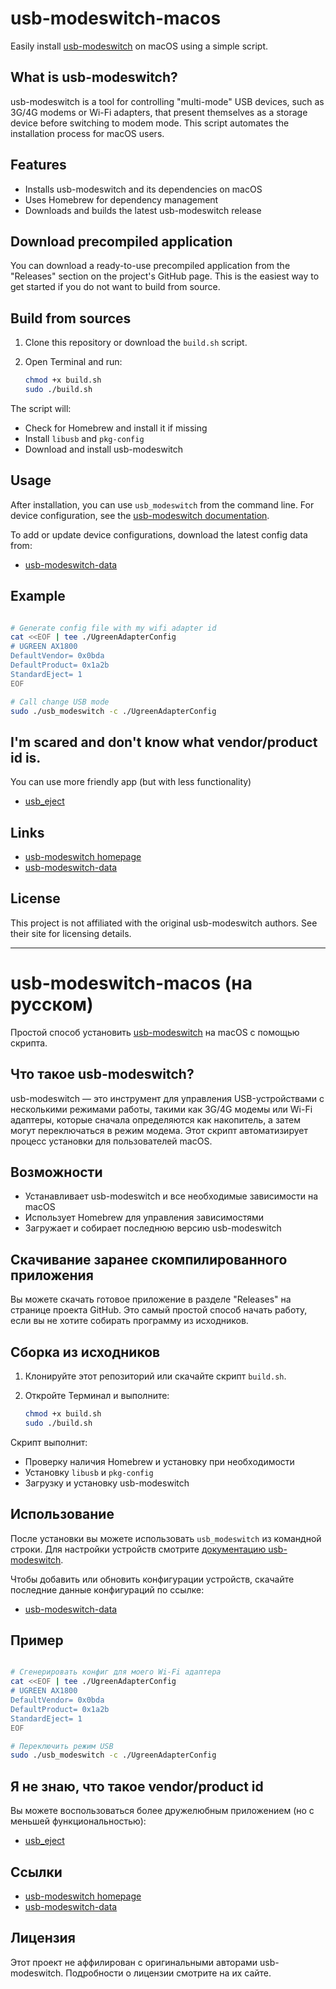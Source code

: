 
# usb-modeswitch-macos

Easily install [usb-modeswitch](https://www.draisberghof.de/usb_modeswitch/) on macOS using a simple script.

## What is usb-modeswitch?

usb-modeswitch is a tool for controlling "multi-mode" USB devices, such as 3G/4G modems or Wi-Fi adapters, that present themselves as a storage device before switching to modem mode. This script automates the installation process for macOS users.

## Features

- Installs usb-modeswitch and its dependencies on macOS
- Uses Homebrew for dependency management
- Downloads and builds the latest usb-modeswitch release

## Download precompiled application

You can download a ready-to-use precompiled application from the "Releases" section on the project's GitHub page. This is the easiest way to get started if you do not want to build from source.

## Build from sources

1. Clone this repository or download the `build.sh` script.
2. Open Terminal and run:

	```sh
	chmod +x build.sh
	sudo ./build.sh
	```

The script will:
- Check for Homebrew and install it if missing
- Install `libusb` and `pkg-config`
- Download and install usb-modeswitch

## Usage

After installation, you can use `usb_modeswitch` from the command line. For device configuration, see the [usb-modeswitch documentation](https://www.draisberghof.de/usb_modeswitch/).

To add or update device configurations, download the latest config data from:

- [usb-modeswitch-data](https://www.draisberghof.de/usb_modeswitch/usb-modeswitch-data-20191128.tar.bz2)

## Example

```bash

# Generate config file with my wifi adapter id
cat <<EOF | tee ./UgreenAdapterConfig 
# UGREEN AX1800 
DefaultVendor= 0x0bda 
DefaultProduct= 0x1a2b 
StandardEject= 1 
EOF

# Call change USB mode
sudo ./usb_modeswitch -c ./UgreenAdapterConfig
```

## I'm scared and don't know what vendor/product id is.

You can use more friendly app (but with less functionality) 
- [usb_eject](https://github.com/MyLittleCrab/usb_eject)

## Links

- [usb-modeswitch homepage](https://www.draisberghof.de/usb_modeswitch/)
- [usb-modeswitch-data](https://www.draisberghof.de/usb_modeswitch/usb-modeswitch-data-20191128.tar.bz2)

## License

This project is not affiliated with the original usb-modeswitch authors. See their site for licensing details.


---

# usb-modeswitch-macos (на русском)

Простой способ установить [usb-modeswitch](https://www.draisberghof.de/usb_modeswitch/) на macOS с помощью скрипта.

## Что такое usb-modeswitch?

usb-modeswitch — это инструмент для управления USB-устройствами с несколькими режимами работы, такими как 3G/4G модемы или Wi-Fi адаптеры, которые сначала определяются как накопитель, а затем могут переключаться в режим модема. Этот скрипт автоматизирует процесс установки для пользователей macOS.

## Возможности

- Устанавливает usb-modeswitch и все необходимые зависимости на macOS
- Использует Homebrew для управления зависимостями
- Загружает и собирает последнюю версию usb-modeswitch

## Скачивание заранее скомпилированного приложения

Вы можете скачать готовое приложение в разделе "Releases" на странице проекта GitHub. Это самый простой способ начать работу, если вы не хотите собирать программу из исходников.

## Сборка из исходников

1. Клонируйте этот репозиторий или скачайте скрипт `build.sh`.
2. Откройте Терминал и выполните:

	```sh
	chmod +x build.sh
	sudo ./build.sh
	```

Скрипт выполнит:
- Проверку наличия Homebrew и установку при необходимости
- Установку `libusb` и `pkg-config`
- Загрузку и установку usb-modeswitch

## Использование

После установки вы можете использовать `usb_modeswitch` из командной строки. Для настройки устройств смотрите [документацию usb-modeswitch](https://www.draisberghof.de/usb_modeswitch/).

Чтобы добавить или обновить конфигурации устройств, скачайте последние данные конфигураций по ссылке:

- [usb-modeswitch-data](https://www.draisberghof.de/usb_modeswitch/usb-modeswitch-data-20191128.tar.bz2)

## Пример

```bash

# Сгенерировать конфиг для моего Wi-Fi адаптера
cat <<EOF | tee ./UgreenAdapterConfig 
# UGREEN AX1800 
DefaultVendor= 0x0bda 
DefaultProduct= 0x1a2b 
StandardEject= 1 
EOF

# Переключить режим USB
sudo ./usb_modeswitch -c ./UgreenAdapterConfig
```

## Я не знаю, что такое vendor/product id

Вы можете воспользоваться более дружелюбным приложением (но с меньшей функциональностью):
- [usb_eject](https://github.com/MyLittleCrab/usb_eject)

## Ссылки

- [usb-modeswitch homepage](https://www.draisberghof.de/usb_modeswitch/)
- [usb-modeswitch-data](https://www.draisberghof.de/usb_modeswitch/usb-modeswitch-data-20191128.tar.bz2)

## Лицензия

Этот проект не аффилирован с оригинальными авторами usb-modeswitch. Подробности о лицензии смотрите на их сайте.

